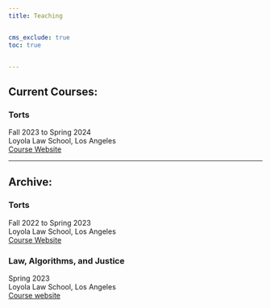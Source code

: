 ```yaml
---
title: Teaching


cms_exclude: true
toc: true


---
```


## Current Courses:

### Torts  <br>
Fall 2023 to Spring 2024 <br>
Loyola Law School, Los Angeles <br>
[Course Website](/torts2023)

---

## Archive:

### Torts  <br>
Fall 2022 to Spring 2023 <br>
Loyola Law School, Los Angeles <br>
[Course Website](/torts)

### Law, Algorithms, and Justice  <br>
Spring 2023 <br>
Loyola Law School, Los Angeles <br>
[Course website](../laj-sp22)